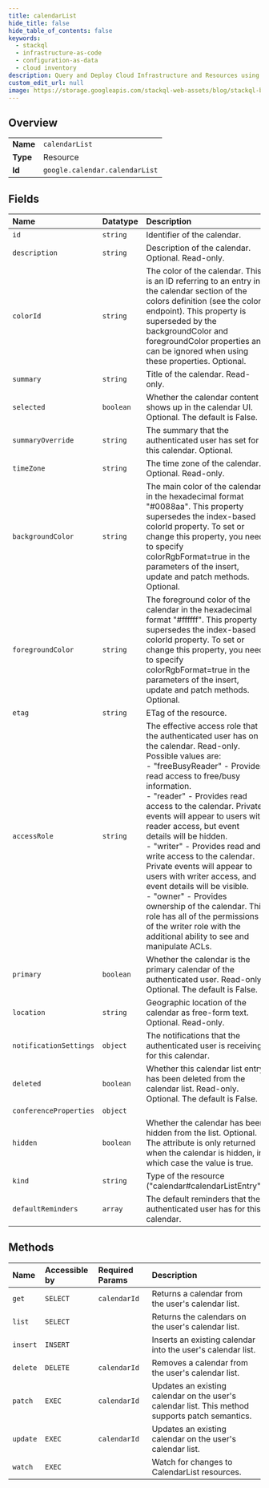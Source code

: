 ```yaml
---
title: calendarList
hide_title: false
hide_table_of_contents: false
keywords:
  - stackql
  - infrastructure-as-code
  - configuration-as-data
  - cloud inventory
description: Query and Deploy Cloud Infrastructure and Resources using SQL
custom_edit_url: null
image: https://storage.googleapis.com/stackql-web-assets/blog/stackql-blog-post-featured-image.png
---
```

  
    

## Overview
<table><tbody>
<tr><td><b>Name</b></td><td><code>calendarList</code></td></tr>
<tr><td><b>Type</b></td><td>Resource</td></tr>
<tr><td><b>Id</b></td><td><code>google.calendar.calendarList</code></td></tr>
</tbody></table>

## Fields
| Name | Datatype | Description |
|:-----|:---------|:------------|
| `id` | `string` | Identifier of the calendar. |
| `description` | `string` | Description of the calendar. Optional. Read-only. |
| `colorId` | `string` | The color of the calendar. This is an ID referring to an entry in the calendar section of the colors definition (see the colors endpoint). This property is superseded by the backgroundColor and foregroundColor properties and can be ignored when using these properties. Optional. |
| `summary` | `string` | Title of the calendar. Read-only. |
| `selected` | `boolean` | Whether the calendar content shows up in the calendar UI. Optional. The default is False. |
| `summaryOverride` | `string` | The summary that the authenticated user has set for this calendar. Optional. |
| `timeZone` | `string` | The time zone of the calendar. Optional. Read-only. |
| `backgroundColor` | `string` | The main color of the calendar in the hexadecimal format "#0088aa". This property supersedes the index-based colorId property. To set or change this property, you need to specify colorRgbFormat=true in the parameters of the insert, update and patch methods. Optional. |
| `foregroundColor` | `string` | The foreground color of the calendar in the hexadecimal format "#ffffff". This property supersedes the index-based colorId property. To set or change this property, you need to specify colorRgbFormat=true in the parameters of the insert, update and patch methods. Optional. |
| `etag` | `string` | ETag of the resource. |
| `accessRole` | `string` | The effective access role that the authenticated user has on the calendar. Read-only. Possible values are:  <br />- "freeBusyReader" - Provides read access to free/busy information. <br />- "reader" - Provides read access to the calendar. Private events will appear to users with reader access, but event details will be hidden. <br />- "writer" - Provides read and write access to the calendar. Private events will appear to users with writer access, and event details will be visible. <br />- "owner" - Provides ownership of the calendar. This role has all of the permissions of the writer role with the additional ability to see and manipulate ACLs. |
| `primary` | `boolean` | Whether the calendar is the primary calendar of the authenticated user. Read-only. Optional. The default is False. |
| `location` | `string` | Geographic location of the calendar as free-form text. Optional. Read-only. |
| `notificationSettings` | `object` | The notifications that the authenticated user is receiving for this calendar. |
| `deleted` | `boolean` | Whether this calendar list entry has been deleted from the calendar list. Read-only. Optional. The default is False. |
| `conferenceProperties` | `object` |  |
| `hidden` | `boolean` | Whether the calendar has been hidden from the list. Optional. The attribute is only returned when the calendar is hidden, in which case the value is true. |
| `kind` | `string` | Type of the resource ("calendar#calendarListEntry"). |
| `defaultReminders` | `array` | The default reminders that the authenticated user has for this calendar. |
## Methods
| Name | Accessible by | Required Params | Description |
|:-----|:--------------|:----------------|:------------|
| `get` | `SELECT` | `calendarId` | Returns a calendar from the user's calendar list. |
| `list` | `SELECT` |  | Returns the calendars on the user's calendar list. |
| `insert` | `INSERT` |  | Inserts an existing calendar into the user's calendar list. |
| `delete` | `DELETE` | `calendarId` | Removes a calendar from the user's calendar list. |
| `patch` | `EXEC` | `calendarId` | Updates an existing calendar on the user's calendar list. This method supports patch semantics. |
| `update` | `EXEC` | `calendarId` | Updates an existing calendar on the user's calendar list. |
| `watch` | `EXEC` |  | Watch for changes to CalendarList resources. |
